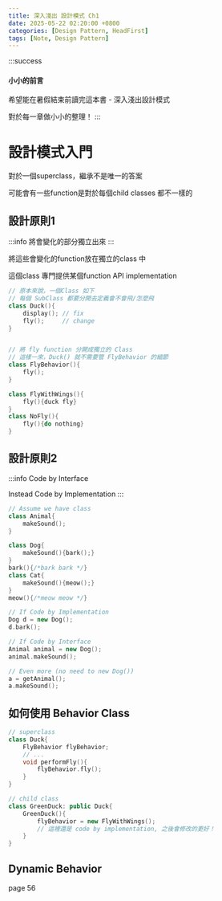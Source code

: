 ```yaml
---
title: 深入淺出 設計模式 Ch1 
date: 2025-05-22 02:20:00 +0800 
categories: [Design Pattern, HeadFirst]
tags: [Note, Design Pattern]
---
```


:::success
#### 小小的前言
希望能在暑假結束前讀完這本書 - 深入淺出設計模式

對於每一章做小小的整理！
:::

# 設計模式入門

對於一個superclass，繼承不是唯一的答案

可能會有一些function是對於每個child classes 都不一樣的

## 設計原則1 
:::info
將會變化的部分獨立出來
:::

將這些會變化的function放在獨立的class 中

這個class 專門提供某個function API implementation 

``` c++
// 原本來說，一個Class 如下
// 每個 SubClass 都要分開去定義會不會飛/怎麼飛
class Duck(){
    display(); // fix
    fly();     // change 
}


// 將 fly function 分開成獨立的 Class 
// 這樣一來，Duck() 就不需要管 FlyBehavior 的細節
class FlyBehavior(){
    fly();
}

class FlyWithWings(){
    fly(){duck fly}
}
class NoFly(){
    fly(){do nothing}
}
```

## 設計原則2
:::info
Code by Interface

Instead Code by Implementation 
:::

```cpp
// Assume we have class 
class Animal{
    makeSound();
}

class Dog{
    makeSound(){bark();}
}
bark(){/*bark bark */}
class Cat{
    makeSound(){meow();}
}
meow(){/*meow meow */}

// If Code by Implementation 
Dog d = new Dog();
d.bark();

// If Code by Interface 
Animal animal = new Dog();
animal.makeSound();

// Even more (no need to new Dog())
a = getAnimal();
a.makeSound();
```
## 如何使用 Behavior Class 
```cpp
// superclass
class Duck{
    FlyBehavior flyBehavior; 
    // ... 
    void performFly(){
        flyBehavior.fly();
    }
}

// child class 
class GreenDuck: public Duck{
    GreenDuck(){
        flyBehavior = new FlyWithWings(); 
        // 這裡還是 code by implementation, 之後會修改的更好！
    }
}
```

## Dynamic Behavior 

page 56 



